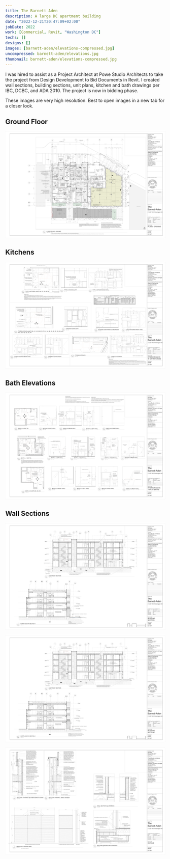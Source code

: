 ```yaml
---
title: The Barnett Aden
description: A large DC apartment building
date: "2022-12-21T20:47:09+02:00"
jobDate: 2022
work: [Commercial, Revit, "Washington DC"]
techs: []
designs: []
images: [barnett-aden/elevations-compressed.jpg]
uncompressed: barnett-aden/elevations.jpg
thumbnail: barnett-aden/elevations-compressed.jpg
---
```


I was hired to assist as a Project Architect at Powe Studio
Architects to take the project from Design Development to Bid Documents in Revit. I created wall
sections, building sections, unit plans, kitchen and bath drawings per IBC, DCBC, and ADA 2010. The project is now in bidding phase.

These images are very high resolution. Best to open images in a new tab for a closer look.

## Ground Floor

<div class="zoom">
<a href="ground-floor.jpg" target="_blank">

![ground floor](ground-floor-compressed.jpg)

</a>
</div>

## Kitchens

<div class="zoom">
<a href="kitchens.jpg" target="_blank">

![kitchens](kitchens-compressed.jpg)

</a>
</div>

## Bath Elevations

<div class="zoom">
<a href="bath-elevations.jpg" target="_blank">

![bath elevations](bath-elevations-compressed.jpg)

</a>
</div>

## Wall Sections

<div class="zoom">
<a href="section-17.jpg" target="_blank">

![sections](section-17-compressed.jpg)

</a>
</div>

<div class="zoom">
<a href="section-17.jpg" target="_blank">

![ground floor](section-17-compressed.jpg)

</a>
</div>

<div class="zoom">
<a href="wall-section-22.jpg" target="_blank">

![wall sections](wall-section-22-compressed.jpg)

</a>
</div>
